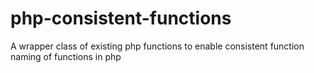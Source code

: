 # php-consistent-functions
A wrapper class of existing php functions to enable consistent function naming of functions in php

